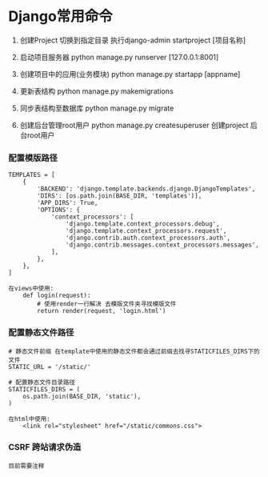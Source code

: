 # Django常用命令

1. 创建Project
    切换到指定目录 执行django-admin startproject [项目名称]

2. 启动项目服务器
    python manage.py runserver [127.0.0.1:8001]

3. 创建项目中的应用(业务模块)
    python manage.py startapp [appname]

4. 更新表结构
    python manage.py makemigrations

5. 同步表结构至数据库
    python manage.py migrate

6. 创建后台管理root用户
    python manage.py createsuperuser 创建project 后台root用户

### 配置模版路径
    TEMPLATES = [
        {
            'BACKEND': 'django.template.backends.django.DjangoTemplates',
            'DIRS': [os.path.join(BASE_DIR, 'templates')],
            'APP_DIRS': True,
            'OPTIONS': {
                'context_processors': [
                    'django.template.context_processors.debug',
                    'django.template.context_processors.request',
                    'django.contrib.auth.context_processors.auth',
                    'django.contrib.messages.context_processors.messages',
                ],
            },
        },
    ]

    在views中使用:
        def login(request):
            # 使用render一行解决 去模版文件夹寻找模版文件
            return render(request, 'login.html')


### 配置静态文件路径
    # 静态文件前缀 在template中使用的静态文件都会通过前缀去找寻STATICFILES_DIRS下的文件
    STATIC_URL = '/static/'

    # 配置静态文件目录路径
    STATICFILES_DIRS = (
        os.path.join(BASE_DIR, 'static'),
    )

    在html中使用:
        <link rel="stylesheet" href="/static/commons.css">

### CSRF 跨站请求伪造
    目前需要注释